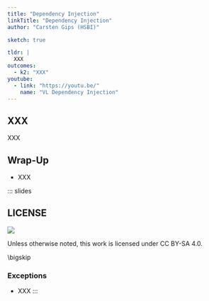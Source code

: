 ```yaml
---
title: "Dependency Injection"
linkTitle: "Dependency Injection"
author: "Carsten Gips (HSBI)"

sketch: true

tldr: |
  XXX
outcomes:
  - k2: "XXX"
youtube:
  - link: "https://youtu.be/"
    name: "VL Dependency Injection"
---
```



## XXX

XXX


## Wrap-Up

*   XXX







<!-- DO NOT REMOVE - THIS IS A LAST SLIDE TO INDICATE THE LICENSE AND POSSIBLE EXCEPTIONS (IMAGES, ...). -->
::: slides
## LICENSE
![](https://licensebuttons.net/l/by-sa/4.0/88x31.png)

Unless otherwise noted, this work is licensed under CC BY-SA 4.0.

\bigskip

### Exceptions
*   XXX
:::
